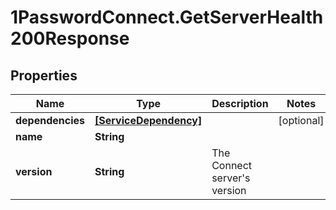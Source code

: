 # 1PasswordConnect.GetServerHealth200Response

## Properties

Name | Type | Description | Notes
------------ | ------------- | ------------- | -------------
**dependencies** | [**[ServiceDependency]**](ServiceDependency.md) |  | [optional] 
**name** | **String** |  | 
**version** | **String** | The Connect server&#39;s version | 


